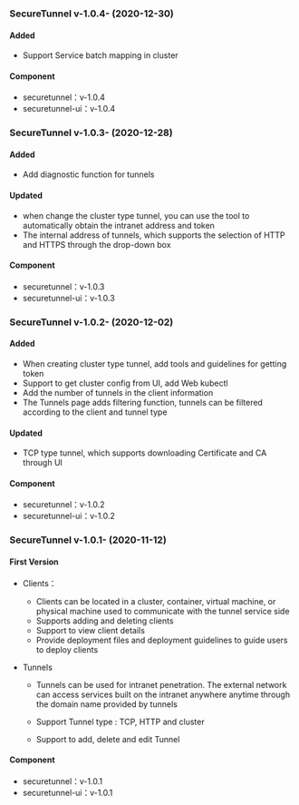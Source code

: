 ### SecureTunnel v-1.0.4- (2020-12-30)

#### Added

 - Support Service batch mapping in cluster

#### Component

- securetunnel：v-1.0.4
- securetunnel-ui：v-1.0.4

### SecureTunnel v-1.0.3- (2020-12-28)

#### Added

 - Add diagnostic function for tunnels

#### Updated

 - when change the cluster type tunnel, you can use the tool to automatically obtain the intranet address and token
 - The internal address of tunnels, which supports the selection of HTTP and HTTPS through the drop-down box


#### Component

- securetunnel：v-1.0.3
- securetunnel-ui：v-1.0.3




### SecureTunnel v-1.0.2- (2020-12-02)

#### Added

 - When creating cluster type tunnel, add tools and guidelines for getting token
 - Support to get cluster config from UI, add Web kubectl
 - Add the number of tunnels in the client information
 - The Tunnels page adds filtering function, tunnels can be filtered according to the client and tunnel type

#### Updated

 - TCP type tunnel, which supports downloading Certificate and CA through UI
 
#### Component

- securetunnel：v-1.0.2
- securetunnel-ui：v-1.0.2



### SecureTunnel v-1.0.1- (2020-11-12)

#### First Version

- Clients：

  - Clients can be located in a cluster, container, virtual machine, or physical machine used to communicate with the tunnel service side
  - Supports adding and deleting clients
  - Support to view client details
  - Provide deployment files and deployment guidelines to guide users to deploy clients

- Tunnels

  - Tunnels can be used for intranet penetration. The external network can access services built on the intranet anywhere anytime through the domain name provided by tunnels

  - Support Tunnel type : TCP, HTTP and cluster

  - Support to add, delete and edit Tunnel

#### Component

- securetunnel：v-1.0.1
- securetunnel-ui：v-1.0.1

